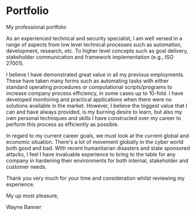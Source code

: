 # Portfolio
My professional portfolio

As an experienced technical and security specialist, I am well versed in a range of aspects from low level technical processes such as automation, development, research, etc. To higher level concepts such as goal delivery, stakeholder communication and framework implementation (e.g., ISO 27001).

I believe I have demonstrated great value in all my previous employments. These have taken many forms such as automating tasks with either standard operating procedures or computational scripts/programs to increase company process efficiency, in some cases up to 10-fold. I have developed monitoring and practical applications when there were no solutions available in the market. However, I believe the biggest value that I can and have always provided, is my burning desire to learn, but also my own personal techniques and skills I have constructed over my career to perform this process as efficiently as possible.

In regard to my current career goals, we must look at the current global and economic situation. There's a lot of movement globally in the cyber world both good and bad. With recent humanitarian disasters and state sponsored attacks, I feel I have invaluable experience to bring to the table for any company in hardening their environments for both internal, stakeholder and customer needs.

Thank you very much for your time and consideration whilst reviewing my experience.

My up most pleasure,

Wayne Banner
